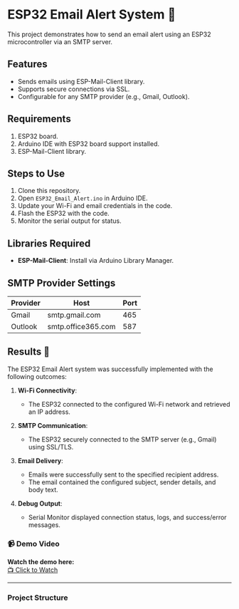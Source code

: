 # ESP32 Email Alert System 🚀

This project demonstrates how to send an email alert using an ESP32 microcontroller via an SMTP server.  

## Features
- Sends emails using ESP-Mail-Client library.
- Supports secure connections via SSL.
- Configurable for any SMTP provider (e.g., Gmail, Outlook).

## Requirements
1. ESP32 board.
2. Arduino IDE with ESP32 board support installed.
3. ESP-Mail-Client library.

## Steps to Use
1. Clone this repository.
2. Open `ESP32_Email_Alert.ino` in Arduino IDE.
3. Update your Wi-Fi and email credentials in the code.
4. Flash the ESP32 with the code.
5. Monitor the serial output for status.

## Libraries Required
- **ESP-Mail-Client**: Install via Arduino Library Manager.

## SMTP Provider Settings
| Provider  | Host             | Port |
|-----------|------------------|------|
| Gmail     | smtp.gmail.com   | 465  |
| Outlook   | smtp.office365.com | 587  |

## Results 🎯
The ESP32 Email Alert system was successfully implemented with the following outcomes:

1. **Wi-Fi Connectivity**:  
   - The ESP32 connected to the configured Wi-Fi network and retrieved an IP address.
   
2. **SMTP Communication**:  
   - The ESP32 securely connected to the SMTP server (e.g., Gmail) using SSL/TLS.

3. **Email Delivery**:  
   - Emails were successfully sent to the specified recipient address.  
   - The email contained the configured subject, sender details, and body text.

4. **Debug Output**:  
   - Serial Monitor displayed connection status, logs, and success/error messages.

### 📹 Demo Video  
**Watch the demo here:**  
[📺 Click to Watch](video/video_2025-03-02_14-50-49.mp4)  

---

### **Project Structure**

